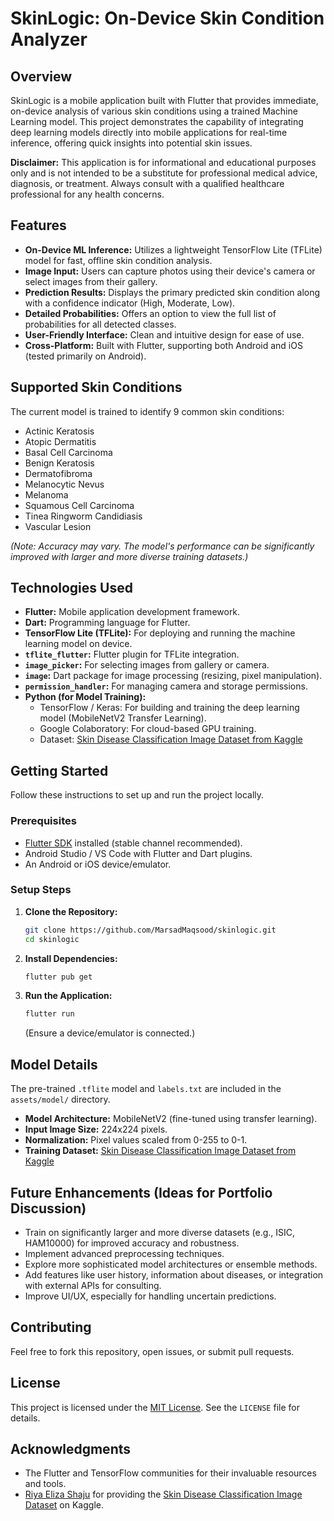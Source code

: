 # SkinLogic: On-Device Skin Condition Analyzer

## Overview

SkinLogic is a mobile application built with Flutter that provides immediate, on-device analysis of various skin conditions using a trained Machine Learning model. This project demonstrates the capability of integrating deep learning models directly into mobile applications for real-time inference, offering quick insights into potential skin issues.

**Disclaimer:** This application is for informational and educational purposes only and is not intended to be a substitute for professional medical advice, diagnosis, or treatment. Always consult with a qualified healthcare professional for any health concerns.

## Features

* **On-Device ML Inference:** Utilizes a lightweight TensorFlow Lite (TFLite) model for fast, offline skin condition analysis.
* **Image Input:** Users can capture photos using their device's camera or select images from their gallery.
* **Prediction Results:** Displays the primary predicted skin condition along with a confidence indicator (High, Moderate, Low).
* **Detailed Probabilities:** Offers an option to view the full list of probabilities for all detected classes.
* **User-Friendly Interface:** Clean and intuitive design for ease of use.
* **Cross-Platform:** Built with Flutter, supporting both Android and iOS (tested primarily on Android).

## Supported Skin Conditions

The current model is trained to identify 9 common skin conditions:
* Actinic Keratosis
* Atopic Dermatitis
* Basal Cell Carcinoma
* Benign Keratosis
* Dermatofibroma
* Melanocytic Nevus
* Melanoma
* Squamous Cell Carcinoma
* Tinea Ringworm Candidiasis
* Vascular Lesion

*(Note: Accuracy may vary. The model's performance can be significantly improved with larger and more diverse training datasets.)*

## Technologies Used

* **Flutter:** Mobile application development framework.
* **Dart:** Programming language for Flutter.
* **TensorFlow Lite (TFLite):** For deploying and running the machine learning model on device.
* **`tflite_flutter`:** Flutter plugin for TFLite integration.
* **`image_picker`:** For selecting images from gallery or camera.
* **`image`:** Dart package for image processing (resizing, pixel manipulation).
* **`permission_handler`:** For managing camera and storage permissions.
* **Python (for Model Training):**
    * TensorFlow / Keras: For building and training the deep learning model (MobileNetV2 Transfer Learning).
    * Google Colaboratory: For cloud-based GPU training.
    * Dataset: [Skin Disease Classification Image Dataset from Kaggle](https://www.kaggle.com/datasets/riyaelizashaju/skin-disease-classification-image-dataset)

## Getting Started

Follow these instructions to set up and run the project locally.

### Prerequisites

* [Flutter SDK](https://flutter.dev/docs/get-started/install) installed (stable channel recommended).
* Android Studio / VS Code with Flutter and Dart plugins.
* An Android or iOS device/emulator.

### Setup Steps

1.  **Clone the Repository:**
    ```bash
    git clone https://github.com/MarsadMaqsood/skinlogic.git
    cd skinlogic
    ```
2.  **Install Dependencies:**
    ```bash
    flutter pub get
    ```
3.  **Run the Application:**
    ```bash
    flutter run
    ```
    (Ensure a device/emulator is connected.)

## Model Details

The pre-trained `.tflite` model and `labels.txt` are included in the `assets/model/` directory.

* **Model Architecture:** MobileNetV2 (fine-tuned using transfer learning).
* **Input Image Size:** 224x224 pixels.
* **Normalization:** Pixel values scaled from 0-255 to 0-1.
* **Training Dataset:** [Skin Disease Classification Image Dataset from Kaggle](https://www.kaggle.com/datasets/riyaelizashaju/skin-disease-classification-image-dataset)

## Future Enhancements (Ideas for Portfolio Discussion)

* Train on significantly larger and more diverse datasets (e.g., ISIC, HAM10000) for improved accuracy and robustness.
* Implement advanced preprocessing techniques.
* Explore more sophisticated model architectures or ensemble methods.
* Add features like user history, information about diseases, or integration with external APIs for consulting.
* Improve UI/UX, especially for handling uncertain predictions.

## Contributing

Feel free to fork this repository, open issues, or submit pull requests.

## License

This project is licensed under the [MIT License](https://github.com/MarsadMaqsood/skinlogic/blob/master/LICENSE). See the `LICENSE` file for details.

## Acknowledgments

* The Flutter and TensorFlow communities for their invaluable resources and tools.
* [Riya Eliza Shaju](https://www.kaggle.com/riyaelizashaju) for providing the [Skin Disease Classification Image Dataset](https://www.kaggle.com/datasets/riyaelizashaju/skin-disease-classification-image-dataset) on Kaggle.